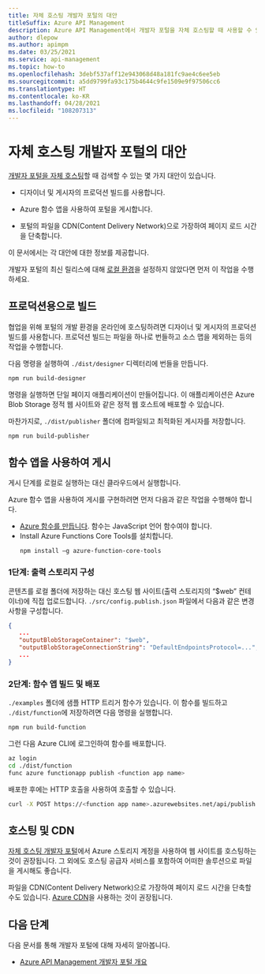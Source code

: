 ```yaml
---
title: 자체 호스팅 개발자 포털의 대안
titleSuffix: Azure API Management
description: Azure API Management에서 개발자 포털을 자체 호스팅할 때 사용할 수 있는 대안에 대해 알아봅니다.
author: dlepow
ms.author: apimpm
ms.date: 03/25/2021
ms.service: api-management
ms.topic: how-to
ms.openlocfilehash: 3debf537aff12e943068d48a181fc9ae4c6ee5eb
ms.sourcegitcommit: a5dd9799fa93c175b4644c9fe1509e9f97506cc6
ms.translationtype: HT
ms.contentlocale: ko-KR
ms.lasthandoff: 04/28/2021
ms.locfileid: "108207313"
---
```

# <a name="alternative-approaches-to-self-host-developer-portal"></a>자체 호스팅 개발자 포털의 대안

[개발자 포털을 자체 호스팅](developer-portal-self-host.md)할 때 검색할 수 있는 몇 가지 대안이 있습니다.

* 디자이너 및 게시자의 프로덕션 빌드를 사용합니다.

* Azure 함수 앱을 사용하여 포털을 게시합니다.

* 포털의 파일을 CDN(Content Delivery Network)으로 가장하여 페이지 로드 시간을 단축합니다.

이 문서에서는 각 대안에 대한 정보를 제공합니다. 

개발자 포털의 최신 릴리스에 대해 [로컬 환경](developer-portal-self-host.md#step-1-set-up-local-environment)을 설정하지 않았다면 먼저 이 작업을 수행하세요.

## <a name="build-for-production"></a>프로덕션용으로 빌드

협업을 위해 포털의 개발 환경을 온라인에 호스팅하려면 디자이너 및 게시자의 프로덕션 빌드를 사용합니다. 프로덕션 빌드는 파일을 하나로 번들하고 소스 맵을 제외하는 등의 작업을 수행합니다.

다음 명령을 실행하여 `./dist/designer` 디렉터리에 번들을 만듭니다.

```sh
npm run build-designer
```

명령을 실행하면 단일 페이지 애플리케이션이 만들어집니다. 이 애플리케이션은 Azure Blob Storage 정적 웹 사이트와 같은 정적 웹 호스트에 배포할 수 있습니다.

마찬가지로, `./dist/publisher` 폴더에 컴파일되고 최적화된 게시자를 저장합니다.

```sh
npm run build-publisher
```

## <a name="use-function-app-to-publish-the-portal"></a>함수 앱을 사용하여 게시

게시 단계를 로컬로 실행하는 대신 클라우드에서 실행합니다.

Azure 함수 앱을 사용하여 게시를 구현하려면 먼저 다음과 같은 작업을 수행해야 합니다.

- [Azure 함수를 만듭니다](../azure-functions/functions-get-started.md). 함수는 JavaScript 언어 함수여야 합니다.
- Install Azure Functions Core Tools를 설치합니다.
    ```console
    npm install –g azure-function-core-tools
    ```

### <a name="step-1-configure-output-storage"></a>1단계: 출력 스토리지 구성

콘텐츠를 로컬 폴더에 저장하는 대신 호스팅 웹 사이트(출력 스토리지의 “$web” 컨테이너)에 직접 업로드합니다. `./src/config.publish.json` 파일에서 다음과 같은 변경 사항을 구성합니다.

```json
{
   ...
   "outputBlobStorageContainer": "$web",
   "outputBlobStorageConnectionString": "DefaultEndpointsProtocol=...",
   ...
}
```

### <a name="step-2-build-and-deploy-the-function-app"></a>2단계: 함수 앱 빌드 및 배포

`./examples` 폴더에 샘플 HTTP 트리거 함수가 있습니다. 이 함수를 빌드하고 `./dist/function`에 저장하려면 다음 명령을 실행합니다.

```sh
npm run build-function
```

그런 다음 Azure CLI에 로그인하여 함수를 배포합니다.

```sh
az login
cd ./dist/function
func azure functionapp publish <function app name>
```

배포한 후에는 HTTP 호출을 사용하여 호출할 수 있습니다.

```sh
curl -X POST https://<function app name>.azurewebsites.net/api/publish
```

## <a name="hosting-and-cdn"></a>호스팅 및 CDN

[자체 호스팅 개발자 포털](developer-portal-self-host.md)에서 Azure 스토리지 계정을 사용하여 웹 사이트를 호스팅하는 것이 권장됩니다. 그 외에도 호스팅 공급자 서비스를 포함하여 어떠한 솔루션으로 파일을 게시해도 좋습니다.

파일을 CDN(Content Delivery Network)으로 가장하여 페이지 로드 시간을 단축할 수도 있습니다. [Azure CDN](https://azure.microsoft.com/services/cdn/)을 사용하는 것이 권장됩니다.

## <a name="next-steps"></a>다음 단계

다음 문서를 통해 개발자 포털에 대해 자세히 알아봅니다.

- [Azure API Management 개발자 포털 개요](api-management-howto-developer-portal.md)
